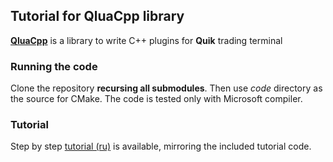 ## Tutorial for QluaCpp library ##

[**QluaCpp**](https://github.com/elelel/qluacpp) is a library to write C++ plugins for **Quik** trading terminal

### Running the code ###
Clone the repository **recursing all submodules**. Then use *code* directory as the source for CMake. The code is tested only with Microsoft compiler.

### Tutorial ###
Step by step [tutorial (ru)](/doc/ru/README.md) is available, mirroring the included tutorial code.
